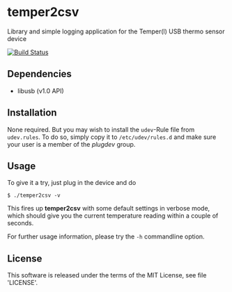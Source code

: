 # temper2csv

Library and simple logging application for the Temper(l) USB thermo sensor device

[![Build Status](https://travis-ci.org/lynix/temper2csv.svg?branch=master)](https://travis-ci.org/lynix/temper2csv)


## Dependencies
 * libusb (v1.0 API)

## Installation
None required. But you may wish to install the `udev`-Rule file from `udev.rules`.
To do so, simply copy it to `/etc/udev/rules.d` and make sure your user is a
member of the *plugdev* group.

## Usage
To give it a try, just plug in the device and do
```
$ ./temper2csv -v
```

This fires up **temper2csv** with some default settings in verbose mode, which
should give you the current temperature reading within a couple of seconds.

For further usage information, please try the `-h` commandline option.

## License

This software is released under the terms of the MIT License, see file
'LICENSE'.
